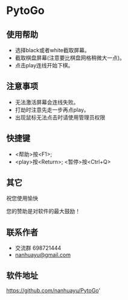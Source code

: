 # PytoGo

## 使用帮助

* 选择black或者white截取屏幕。
* 截取棋盘屏幕(注意要比棋盘网格稍微大一点)。
* 点击play连线开始下棋。

## 注意事项
* 无法激活屏幕会连线失败。
* 打劫时注意先走一步再点play。
* 出现鼠标无法点击时请使用管理员权限

## 快捷键
* \<帮助\>按\<F1\>; 
* \<play\>按\<Return\>; \<暂停\>按\<Ctrl+Q\>

## 其它
祝您使用愉快

您的赞助是对软件的最大鼓励！

## 联系作者
* 交流群 698721444
* nanhuayu@gmail.com

## 软件地址
https://github.com/nanhuayu/PytoGo'
